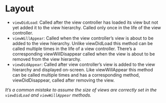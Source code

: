 # Layout


- `viewDidLoad`: Called after the view controller has loaded its view but not yet added it to the view hierarchy. Called only once in the life of the view controller.
- `viewWillAppear`: Called when the view controller’s view is about to be added to the view hierarchy. Unlike viewDidLoad this method can be called multiple times in the life of a view controller. There’s a corresponding viewWillDisappear called when the view is about to be removed from the view hierarchy.
- `viewDidAppear`: Called after view controller’s view is added to the view hierarchy and displayed on-screen. Like viewWillAppear this method can be called multiple times and has a corresponding method, viewDidDisappear, called after removing the view.

_It’s a common mistake to assume the size of views are correctly set in the `viewDidLoad` and `viewWillAppear` methods._
